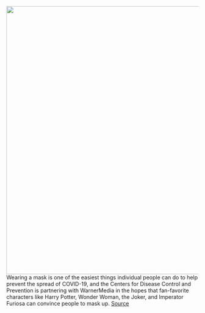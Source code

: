 <img src='https://cdn.vox-cdn.com/thumbor/t5yzOcW7tWvojD6XcDlN4vuzPw4=/0x0:2326x1352/1200x0/filters:focal(0x0:2326x1352):no_upscale()/cdn.vox-cdn.com/uploads/chorus_asset/file/22295922/Screen_Shot_2021_02_10_at_5.24.39_PM.png' width='700px' /><br/>
Wearing a mask is one of the easiest things individual people can do to help prevent the spread of COVID-19, and the Centers for Disease Control and Prevention is partnering with WarnerMedia in the hopes that fan-favorite characters like Harry Potter, Wonder Woman, the Joker, and Imperator Furiosa can convince people to mask up.
<a href='https://www.theverge.com/2021/2/10/22277114/cdc-warnermedia-mask-ad-campaign-harry-potter-wonder-woman-neo-covid-19'> Source <a/>